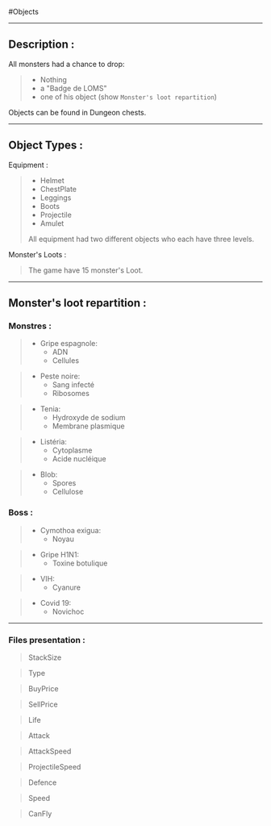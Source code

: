 #Objects

---
## Description :

All monsters had a chance to drop:
>    * Nothing
>    * a "Badge de LOMS"
>    * one of his object (show `Monster's loot repartition`)
    
Objects can be found in Dungeon chests.

---
## Object Types :
Equipment :
>    * Helmet
>    * ChestPlate
>    * Leggings
>    * Boots
>    * Projectile
>    * Amulet
>  
> All equipment had two different objects who each have three levels.

Monster's Loots :

> The game have 15 monster's Loot. 
  
--- 

## Monster's loot repartition :
### Monstres :
>    * Gripe espagnole:
>        * ADN
>        * Cellules
    
>    * Peste noire:
>        * Sang infecté
>        * Ribosomes
    
>    * Tenia:
>        * Hydroxyde de sodium
>        * Membrane plasmique
        
>    * Listéria:
>        * Cytoplasme
>        * Acide nucléique
        
>    * Blob:
>        * Spores
>        * Cellulose

### Boss :
>    * Cymothoa exigua:
>        * Noyau
    
>    * Gripe H1N1:
>        * Toxine botulique
    
>    * VIH:
>        * Cyanure
        
>    * Covid 19:
>        * Novichoc
    
---

### Files presentation :

> StackSize

> Type

> BuyPrice

> SellPrice

> Life

> Attack

> AttackSpeed

> ProjectileSpeed

> Defence

> Speed

> CanFly